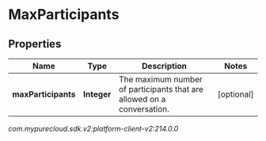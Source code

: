 # MaxParticipants


## Properties

| Name | Type | Description | Notes |
| ------------ | ------------- | ------------- | ------------- |
| **maxParticipants** | **Integer** | The maximum number of participants that are allowed on a conversation. |  [optional] |




_com.mypurecloud.sdk.v2:platform-client-v2:214.0.0_
